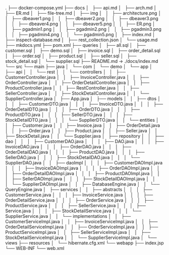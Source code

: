 .
├── docker-compose.yml
├── docs
│   ├── api.md
│   ├── arch.md
│   ├── ER.md
│   ├── file-tree.md
│   ├── img
│   │   ├── architecture.png
│   │   ├── dbeaver1.png
│   │   ├── dbeaver2.png
│   │   ├── dbeaver3.png
│   │   ├── dbeaver4.png
│   │   ├── dbeaver5.png
│   │   ├── ER.png
│   │   ├── pgadmin1.png
│   │   ├── pgadmin2.png
│   │   ├── pgadmin3.png
│   │   ├── pgadmin4.png
│   │   └── pgadmin5.png
│   ├── index.md
│   ├── inspect-database.md
│   ├── rest_collection.json
│   └── usage.md
├── mkdocs.yml
├── pom.xml
├── queries
│   ├── all.sql
│   ├── customer.sql
│   ├── demo.sql
│   ├── invoice.sql
│   ├── order_detail.sql
│   ├── order.sql
│   ├── product.sql
│   ├── seller.sql
│   ├── stock_detail.sql
│   └── supplier.sql
├── README.md -> ./docs/index.md
└── src
    └── main
        ├── java
        │   └── com
        │       └── demo
        │           └── app
        │               ├── api
        │               │   └── rest
        │               │       └── controllers
        │               │           ├── CustomerController.java
        │               │           ├── InvoiceController.java
        │               │           ├── OrderController.java
        │               │           ├── OrderDetailController.java
        │               │           ├── ProductController.java
        │               │           ├── RestController.java
        │               │           ├── SellerController.java
        │               │           ├── StockDetailController.java
        │               │           └── SupplierController.java
        │               ├── App.java
        │               ├── models
        │               │   ├── dtos
        │               │   │   ├── CustomerDTO.java
        │               │   │   ├── InvoiceDTO.java
        │               │   │   ├── OrderDetailDTO.java
        │               │   │   ├── OrderDTO.java
        │               │   │   ├── ProductDTO.java
        │               │   │   ├── SellerDTO.java
        │               │   │   ├── StockDetailDTO.java
        │               │   │   └── SupplierDTO.java
        │               │   └── entities
        │               │       ├── Customer.java
        │               │       ├── Invoice.java
        │               │       ├── OrderDetail.java
        │               │       ├── Order.java
        │               │       ├── Product.java
        │               │       ├── Seller.java
        │               │       ├── StockDetail.java
        │               │       └── Supplier.java
        │               ├── repository
        │               │   ├── dao
        │               │   │   ├── CustomerDAO.java
        │               │   │   ├── DAO.java
        │               │   │   ├── InvoiceDAO.java
        │               │   │   ├── OrderDAO.java
        │               │   │   ├── OrderDetailDAO.java
        │               │   │   ├── ProductDAO.java
        │               │   │   ├── SellerDAO.java
        │               │   │   ├── StockDetailDAO.java
        │               │   │   └── SupplierDAO.java
        │               │   ├── daoImpl
        │               │   │   ├── CustomerDAOImpl.java
        │               │   │   ├── InvoiceDAOImpl.java
        │               │   │   ├── OrderDAOImpl.java
        │               │   │   ├── OrderDetailDAOImpl.java
        │               │   │   ├── ProductDAOImpl.java
        │               │   │   ├── SellerDAOImpl.java
        │               │   │   ├── StockDetailDAOImpl.java
        │               │   │   └── SupplierDAOImpl.java
        │               │   ├── DatabaseEngine.java
        │               │   └── QueryEngine.java
        │               ├── services
        │               │   ├── abstracts
        │               │   │   ├── CustomerService.java
        │               │   │   ├── InvoiceService.java
        │               │   │   ├── OrderDetailService.java
        │               │   │   ├── OrderService.java
        │               │   │   ├── ProductService.java
        │               │   │   ├── SellerService.java
        │               │   │   ├── Service.java
        │               │   │   ├── StockDetailService.java
        │               │   │   └── SupplierService.java
        │               │   └── implementations
        │               │       ├── CustomerServiceImpl.java
        │               │       ├── InvoiceServiceImpl.java
        │               │       ├── OrderDetailServiceImpl.java
        │               │       ├── OrderServiceImpl.java
        │               │       ├── ProductServiceImpl.java
        │               │       ├── SellerServiceImpl.java
        │               │       ├── StockDetailServiceImpl.java
        │               │       └── SupplierServiceImpl.java
        │               └── views
        ├── resources
        │   └── hibernate.cfg.xml
        └── webapp
            ├── index.jsp
            └── WEB-INF
                └── web.xml

```
